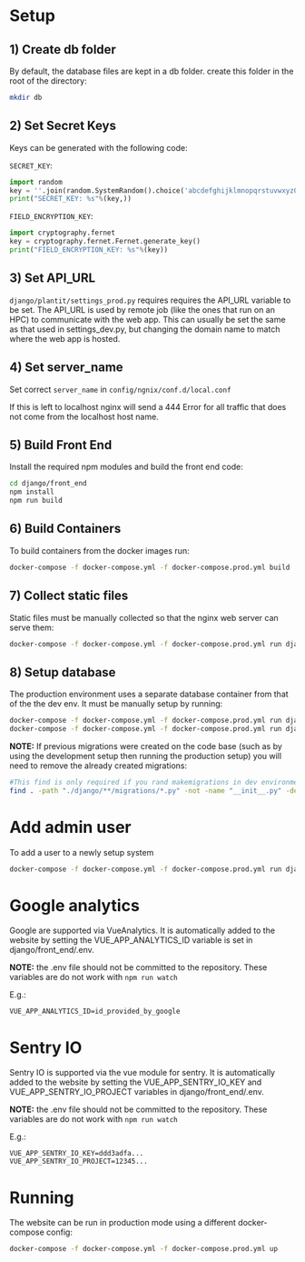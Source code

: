 Setup
===================

## 1) Create db folder
By default, the database files are kept in a db folder. create this folder in the root of the directory:

```bash
mkdir db
```

## 2) Set Secret Keys
Keys can be generated with the following code:

`SECRET_KEY`:
```python
import random
key = ''.join(random.SystemRandom().choice('abcdefghijklmnopqrstuvwxyz0123456789!@#$%^&*(-_=+)') for i in range(50))
print("SECRET_KEY: %s"%(key,))
```

`FIELD_ENCRYPTION_KEY`:
```python
import cryptography.fernet
key = cryptography.fernet.Fernet.generate_key()
print("FIELD_ENCRYPTION_KEY: %s"%(key))
```

## 3) Set API_URL
`django/plantit/settings_prod.py` requires requires the API_URL variable to be set. The API_URL is used by remote job (like the ones that run on an HPC) to communicate with the web app. This can usually be set the same as that used in settings_dev.py, but changing the domain name to match where the web app is hosted.

## 4) Set server_name
Set correct `server_name` in `config/ngnix/conf.d/local.conf`

If this is left to localhost nginx will send a 444 Error for
all traffic that does not come from the localhost host name.  

## 5) Build Front End
Install the required npm modules and build the front end code:
```bash
cd django/front_end
npm install
npm run build
```

## 6) Build Containers
To build containers from the docker images run:

```bash
docker-compose -f docker-compose.yml -f docker-compose.prod.yml build
```

## 7) Collect static files
Static files must be manually collected so that the nginx web server can serve them:
```bash
docker-compose -f docker-compose.yml -f docker-compose.prod.yml run djangoapp ./manage.py collectstatic --no-input
```


## 8) Setup database
The production environment uses a separate database container from that of the the dev env. It must be manually setup by running:  

```bash
docker-compose -f docker-compose.yml -f docker-compose.prod.yml run djangoapp ./manage.py makemigrations
docker-compose -f docker-compose.yml -f docker-compose.prod.yml run djangoapp ./manage.py migrate
```

__NOTE:__ If previous migrations were created on the code base (such as by using the development setup then running the production setup) you will need to remove the already created migrations:

```bash
#This find is only required if you rand makemigrations in dev environment
find . -path "./django/**/migrations/*.py" -not -name "__init__.py" -delete
```

# Add admin user
To add a user to a newly setup system

```bash
docker-compose -f docker-compose.yml -f docker-compose.prod.yml run djangoapp ./manage.py createsuperuser
```

# Google analytics
Google are supported via VueAnalytics. It is automatically added to the
website by setting the VUE_APP_ANALYTICS_ID variable is set in django/front_end/.env.

__NOTE:__ the .env file should not be committed to the repository. These variables are do not work with ``npm run watch``

E.g.:


```
VUE_APP_ANALYTICS_ID=id_provided_by_google
```

# Sentry IO
Sentry IO is supported via the vue module for sentry. It is automatically added to the website by setting the VUE_APP_SENTRY_IO_KEY and VUE_APP_SENTRY_IO_PROJECT variables in django/front_end/.env.

__NOTE:__ the .env file should not be committed to the repository. These variables are do not work with ``npm run watch``


E.g.:

```
VUE_APP_SENTRY_IO_KEY=ddd3adfa...
VUE_APP_SENTRY_IO_PROJECT=12345...
```

# Running
The website can be run in production mode using a different docker-compose config:

```bash
docker-compose -f docker-compose.yml -f docker-compose.prod.yml up
```
